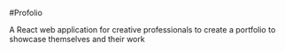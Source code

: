 #Profolio

A React web application for creative professionals to create a portfolio to showcase themselves and their work
